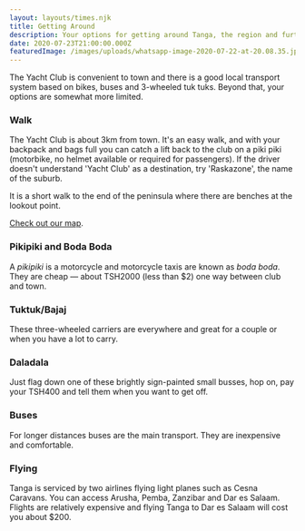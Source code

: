 ```yaml
---
layout: layouts/times.njk
title: Getting Around
description: Your options for getting around Tanga, the region and further afield.
date: 2020-07-23T21:00:00.000Z
featuredImage: /images/uploads/whatsapp-image-2020-07-22-at-20.08.35.jpeg
---
```

The Yacht Club is convenient to town and there is a good local transport system based on bikes, buses and 3-wheeled tuk tuks. Beyond that, your options are somewhat more limited.

### Walk

The Yacht Club is about 3km from town. It's an easy walk, and with your backpack and bags full you can catch a lift back to the club on a piki piki (motorbike, no helmet available or required for passengers). If the driver doesn't understand 'Yacht Club' as a destination, try 'Raskazone', the name of the suburb.

It is a short walk to the end of the peninsula where there are benches at the lookout point.

[Check out our map](/map/).

### Pikipiki and Boda Boda

A *pikipiki* is a motorcycle and motorcycle taxis are known as *boda boda*. They are cheap &mdash; about TSH2000 (less than $2) one way between club and town.

### Tuktuk/Bajaj

These three-wheeled carriers are everywhere and great for a couple or when you have a lot to carry.

### Daladala

Just flag down one of these brightly sign-painted small busses, hop on, pay your TSH400 and tell them when you want to get off.

### Buses

For longer distances buses are the main transport. They are inexpensive and comfortable.

### Flying

Tanga is serviced by two airlines flying light planes such as Cesna Caravans. You can access Arusha, Pemba, Zanzibar and Dar es Salaam. Flights are relatively expensive and flying Tanga to Dar es Salaam will cost you about $200.